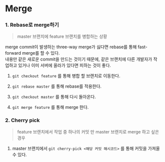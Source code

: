 # Merge

### 1. Rebase로 merge하기

> master 브랜치에 feature 브랜치를 병합하는 상황

merge commit이 발생하는 three-way merge가 싫다면 rebase를 통해 fast-forward merge를 할 수 있다.  
내용만 같은 새로운 commit을 만드는 것이기 때문에, 같은 브랜치에 다른 개발자가 작업하고 있거나 이미 서버에 올라가 있다면 피하는 것이 좋다.

1. `git checkout feature` 를 통해 병합 할 브랜치로 이동한다.

2. `git rebase master` 를 통해 rebase를 적용한다.

3. `git checkout master` 를 통해 다시 돌아온다.

4. `git merge feature` 를 통해 merge 한다.

### 2. Cherry pick

> feature 브랜치에서 작업 중 하나의 커밋 만 master 브랜치로 merge 하고 싶은 경우

1. master 브랜치에서 `git cherry-pick <해당 커밋 해시코드>` 를 통해 커밋을 가져올 수 있다.
